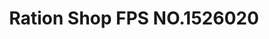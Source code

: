 ---
title: "Ration Shop  FPS NO.1526020"
url: /kanjirapally/ration-shop-fps-no-1526020/
shop: convenience
---
